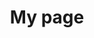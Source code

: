 ---
# Page title
title: My page

# Page type - we want a landing page (such as a homepage)
type: landing


# Your landing page sections - add as many different content blocks as you like
sections:
  # A section to display blog posts
  - block: collection
    id: section-1
    content:
      title: Section 1
      subtitle: All Posts
      text: Add any **markdown** formatted content here - text, images, videos, galleries - and even HTML code!

      sort_by: 'Date'
      sort_ascending: false
      
    design:
      # Choose how many columns the section has. Valid values: '1' or '2'.
      columns: '1'
      # Choose your content listing view - here we use the `showcase` view
      view: card
      # For the Showcase view, do you want to flip alternate rows?
      #flip_alt_rows: true
---